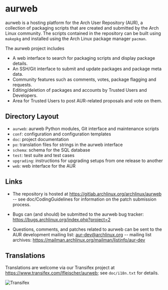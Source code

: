 aurweb
======

aurweb is a hosting platform for the Arch User Repository (AUR), a collection
of packaging scripts that are created and submitted by the Arch Linux
community. The scripts contained in the repository can be built using `makepkg`
and installed using the Arch Linux package manager `pacman`.

The aurweb project includes

* A web interface to search for packaging scripts and display package details.
* An SSH/Git interface to submit and update packages and package meta data.
* Community features such as comments, votes, package flagging and requests.
* Editing/deletion of packages and accounts by Trusted Users and Developers.
* Area for Trusted Users to post AUR-related proposals and vote on them.

Directory Layout
----------------

* `aurweb`: aurweb Python modules, Git interface and maintenance scripts
* `conf`: configuration and configuration templates
* `doc`: project documentation
* `po`: translation files for strings in the aurweb interface
* `schema`: schema for the SQL database
* `test`: test suite and test cases
* `upgrading`: instructions for upgrading setups from one release to another
* `web`: web interface for the AUR

Links
-----

* The repository is hosted at https://gitlab.archlinux.org/archlinux/aurweb -- see
  doc/CodingGuidelines for information on the patch submission process.

* Bugs can (and should) be submitted to the aurweb bug tracker:
  https://bugs.archlinux.org/index.php?project=2

* Questions, comments, and patches related to aurweb can be sent to the AUR
  development mailing list: aur-dev@archlinux.org -- mailing list archives:
  https://mailman.archlinux.org/mailman/listinfo/aur-dev

Translations
------------

Translations are welcome via our Transifex project at
https://www.transifex.com/lfleischer/aurweb; see `doc/i18n.txt` for details.

![Transifex](https://www.transifex.com/projects/p/aurweb/chart/image_png)
